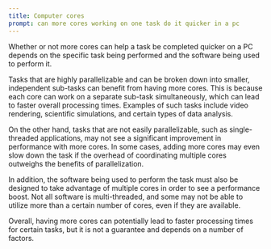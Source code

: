 ```yaml
---
title: Computer cores
prompt: can more cores working on one task do it quicker in a pc
---
```


Whether or not more cores can help a task be completed quicker on a PC depends on the specific task being performed and the software being used to perform it.

Tasks that are highly parallelizable and can be broken down into smaller, independent sub-tasks can benefit from having more cores. This is because each core can work on a separate sub-task simultaneously, which can lead to faster overall processing times. Examples of such tasks include video rendering, scientific simulations, and certain types of data analysis.

On the other hand, tasks that are not easily parallelizable, such as single-threaded applications, may not see a significant improvement in performance with more cores. In some cases, adding more cores may even slow down the task if the overhead of coordinating multiple cores outweighs the benefits of parallelization.

In addition, the software being used to perform the task must also be designed to take advantage of multiple cores in order to see a performance boost. Not all software is multi-threaded, and some may not be able to utilize more than a certain number of cores, even if they are available.

Overall, having more cores can potentially lead to faster processing times for certain tasks, but it is not a guarantee and depends on a number of factors.
